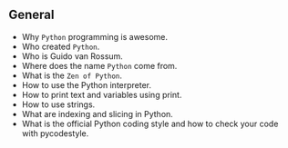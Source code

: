 ## General
- Why `Python` programming is awesome.
- Who created `Python`.
- Who is Guido van Rossum.
- Where does the name `Python` come from.
- What is the `Zen of Python`.
- How to use the Python interpreter.
- How to print text and variables using print.
- How to use strings.
- What are indexing and slicing in Python.
- What is the official Python coding style and how to check your code with pycodestyle.
